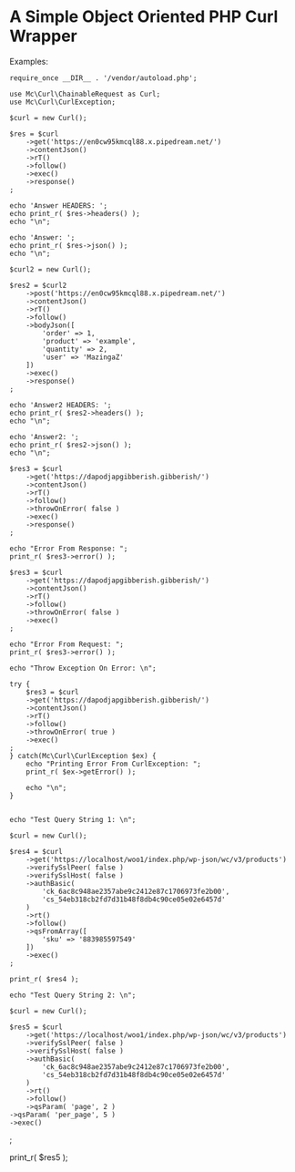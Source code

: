 # A Simple Object Oriented PHP Curl Wrapper

Examples:

	require_once __DIR__ . '/vendor/autoload.php';

	use Mc\Curl\ChainableRequest as Curl;
	use Mc\Curl\CurlException;

	$curl = new Curl();

	$res = $curl
		->get('https://en0cw95kmcql88.x.pipedream.net/')
		->contentJson()
		->rT()
		->follow()
		->exec()
		->response()
	;

	echo 'Answer HEADERS: ';
	echo print_r( $res->headers() );
	echo "\n";

	echo 'Answer: ';
	echo print_r( $res->json() );
	echo "\n";

	$curl2 = new Curl();

	$res2 = $curl2
		->post('https://en0cw95kmcql88.x.pipedream.net/')
		->contentJson()
		->rT()
		->follow()
		->bodyJson([
	    	'order' => 1,
	    	'product' => 'example',
	    	'quantity' => 2,
	    	'user' => 'MazingaZ'
		])
		->exec()
		->response()
	;

	echo 'Answer2 HEADERS: ';
	echo print_r( $res2->headers() );
	echo "\n";

	echo 'Answer2: ';
	echo print_r( $res2->json() );
	echo "\n";

	$res3 = $curl
		->get('https://dapodjapgibberish.gibberish/')
		->contentJson()
		->rT()
		->follow()
		->throwOnError( false )
		->exec()
		->response()
	;

	echo "Error From Response: ";
	print_r( $res3->error() );

	$res3 = $curl
		->get('https://dapodjapgibberish.gibberish/')
		->contentJson()
		->rT()
		->follow()
		->throwOnError( false )
		->exec()
	;

	echo "Error From Request: ";
	print_r( $res3->error() );

	echo "Throw Exception On Error: \n";

	try {
		$res3 = $curl
		->get('https://dapodjapgibberish.gibberish/')
		->contentJson()
		->rT()
		->follow()
		->throwOnError( true )
		->exec()
	;
	} catch(Mc\Curl\CurlException $ex) {
		echo "Printing Error From CurlException: ";
		print_r( $ex->getError() );

		echo "\n";
	}


	echo "Test Query String 1: \n";

	$curl = new Curl();

	$res4 = $curl
		->get('https://localhost/woo1/index.php/wp-json/wc/v3/products')
		->verifySslPeer( false )
		->verifySslHost( false )
		->authBasic( 
			'ck_6ac8c948ae2357abe9c2412e87c1706973fe2b00',
			'cs_54eb318cb2fd7d31b48f8db4c90ce05e02e6457d'
		)
		->rt()
		->follow()
		->qsFromArray([
			'sku' => '883985597549'
		])
		->exec()
	;

	print_r( $res4 );

	echo "Test Query String 2: \n";

	$curl = new Curl();

	$res5 = $curl
		->get('https://localhost/woo1/index.php/wp-json/wc/v3/products')
		->verifySslPeer( false )
		->verifySslHost( false )
		->authBasic( 
			'ck_6ac8c948ae2357abe9c2412e87c1706973fe2b00',
			'cs_54eb318cb2fd7d31b48f8db4c90ce05e02e6457d'
		)
		->rt()
		->follow()
		->qsParam( 'page', 2 )
	->qsParam( 'per_page', 5 )
	->exec()
;

print_r( $res5 );
